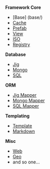 **Framework Core**

- [Base] (base/)
- [Cache](cache)
- [Prefab](prefab)
- [View](view)
- [ISO](iso)
- [Registry](registry)

**Database**

- [Jig](jig)
- [Mongo](mongo)
- [SQL](sql)

**ORM**

- [Jig Mapper](jig-mapper)
- [Mongo Mapper](mongo-mapper)
- [SQL Mapper](sql-mapper)

**Templating**

- [Template](template)
- [Markdown](markdown)

**Misc**

- [Web](web)
- [Geo](geo)
- and so one...
